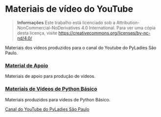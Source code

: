 # Materiais de vídeo do YouTube

> **Informações** Este trabalho está licenciado sob a Attribution-NonCommercial-NoDerivatives 4.0 International. Para ver uma cópia desta licença, visite https://creativecommons.org/licenses/by-nc-nd/4.0/

<p>Materiais dos vídeos produzidos para o canal do Youtube do PyLadies São Paulo.</p>

### [Material de Apoio](https://github.com/PyLadiesSP/materiais-videos-youtube/tree/main/material-apoio)

Materiais de apoio para produção de vídeos.

### [Materiais de Vídeos de Python Básico](https://github.com/PyLadiesSP/materiais-videos-youtube/tree/main/python-basico)

<p>Materiais produzidos para vídeos de Python Básico.</p>


[Canal do YouTube do PyLadies São Paulo](https://www.youtube.com/PyLadiesSaoPaulo)
